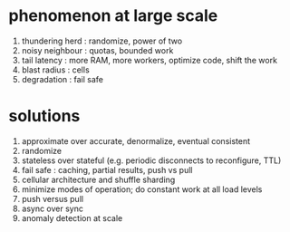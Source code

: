 
# phenomenon at large scale

1. thundering herd : randomize, power of two
2. noisy neighbour : quotas, bounded work
3. tail latency : more RAM, more workers, optimize code, shift the work
4. blast radius : cells
5. degradation : fail safe

# solutions

1. approximate over accurate, denormalize, eventual consistent
2. randomize
3. stateless over stateful (e.g. periodic disconnects to reconfigure, TTL)
4. fail safe : caching, partial results, push vs pull
5. cellular architecture and shuffle sharding
6. minimize modes of operation; do constant work at all load levels
7. push versus pull
8. async over sync
9. anomaly detection at scale
